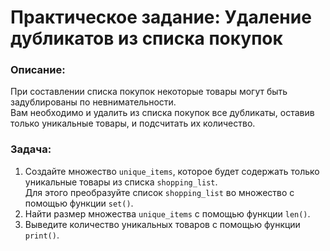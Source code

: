 # Практическое задание: Удаление дубликатов из списка покупок

### Описание:
При составлении списка покупок некоторые товары могут быть задублированы по невнимательности.  
Вам необходимо и удалить из списка покупок все дубликаты, оставив только уникальные товары, и подсчитать их количество.

### Задача:
1. Создайте множество `unique_items`, которое будет содержать только уникальные товары из списка `shopping_list`.  
   Для этого преобразуйте список `shopping_list` во множество с помощью функции `set()`.
2. Найти размер множества `unique_items` с помощью функции `len()`.
3. Выведите количество уникальных товаров с помощью функции `print()`.
